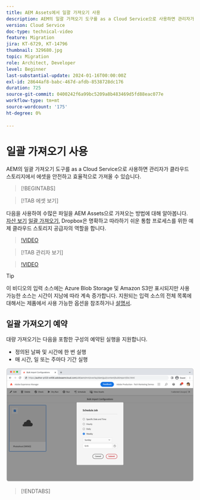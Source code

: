 ```yaml
---
title: AEM Assets에서 일괄 가져오기 사용
description: AEM의 일괄 가져오기 도구를 as a Cloud Service으로 사용하면 관리자가 클라우드 스토리지(Azure Blob Storage 또는 Amazon S3)에서 에셋을 안전하고 효율적으로 가져올 수 있습니다.
version: Cloud Service
doc-type: technical-video
feature: Migration
jira: KT-6729, KT-14796
thumbnail: 329680.jpg
topic: Migration
role: Architect, Developer
level: Beginner
last-substantial-update: 2024-01-16T00:00:00Z
exl-id: 28644af8-babc-467d-afdb-8538728dc176
duration: 725
source-git-commit: 0400242f6a99bc5209a8b483469d5fd88eac077e
workflow-type: tm+mt
source-wordcount: '175'
ht-degree: 0%

---
```


# 일괄 가져오기 사용

AEM의 일괄 가져오기 도구를 as a Cloud Service으로 사용하면 관리자가 클라우드 스토리지에서 에셋을 안전하고 효율적으로 가져올 수 있습니다.

>[!BEGINTABS]

>[!TAB 에셋 보기]

다음을 사용하여 수많은 파일을 AEM Assets으로 가져오는 방법에 대해 알아봅니다. [자산 보기](https://experienceleague.adobe.com/docs/experience-manager-cloud-service/content/assets/assets-view/assets-view-introduction.html) [일괄 가져오기](https://experienceleague.adobe.com/docs/experience-manager-cloud-service/content/assets/assets-view/bulk-import-assets-view.html), Dropbox은 명확하고 따라하기 쉬운 통합 프로세스를 위한 예제 클라우드 스토리지 공급자의 역할을 합니다.

>[!VIDEO](https://video.tv.adobe.com/v/3426857/?learn=on)

>[!TAB 관리자 보기]

>[!VIDEO](https://video.tv.adobe.com/v/329680?quality=12&learn=on)

>[!TIP]
>
> 이 비디오의 입력 소스에는 Azure Blob Storage 및 Amazon S3만 표시되지만 사용 가능한 소스는 시간이 지남에 따라 계속 증가합니다. 지원되는 입력 소스의 전체 목록에 대해서는 제품에서 사용 가능한 옵션을 참조하거나 [설명서](https://experienceleague.adobe.com/docs/experience-manager-cloud-service/content/assets/manage/add-assets.html#bulk-upload).

## 일괄 가져오기 예약

대량 가져오기는 다음을 포함한 구성의 예약된 실행을 지원합니다.

+ 정의된 날짜 및 시간에 한 번 실행
+ 매 시간, 일 또는 주마다 기간 실행

![일괄 가져오기 일정](./assets/bulk-import/schedule.png)

>[!ENDTABS]
